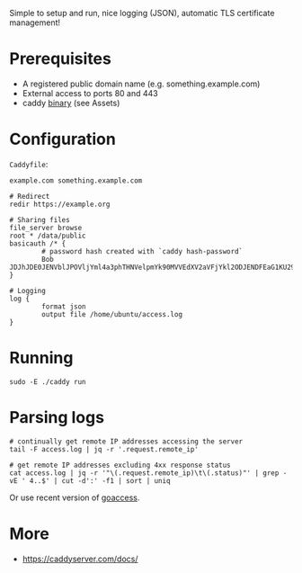 Simple to setup and run, nice logging (JSON), automatic TLS certificate management!

# Prerequisites

* A registered public domain name (e.g. something.example.com)
* External access to ports 80 and 443
* caddy [binary](https://github.com/caddyserver/caddy/releases) (see Assets)

# Configuration

`Caddyfile`:

```
example.com something.example.com

# Redirect
redir https://example.org

# Sharing files
file_server browse
root * /data/public
basicauth /* {
        # password hash created with `caddy hash-password`
        Bob JDJhJDE0JENVblJPOVljYml4a3phTHNVelpmYk90MVVEdXV2aVFjYkl2ODJENDFEaG1KU29TRGNCUHp5
}

# Logging
log {
        format json
        output file /home/ubuntu/access.log
}
```

# Running

```
sudo -E ./caddy run
```

# Parsing logs

```
# continually get remote IP addresses accessing the server
tail -F access.log | jq -r '.request.remote_ip'

# get remote IP addresses excluding 4xx response status 
cat access.log | jq -r '"\(.request.remote_ip)\t\(.status)"' | grep -vE ' 4..$' | cut -d':' -f1 | sort | uniq
```

Or use recent version of [goaccess](https://goaccess.io/).

# More

* https://caddyserver.com/docs/
